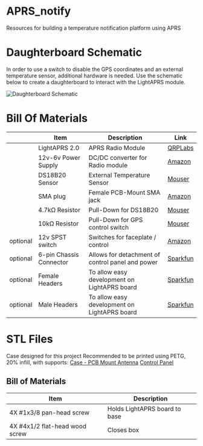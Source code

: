 # APRS_notify
Resources for building a temperature notification platform using APRS


# Daughterboard Schematic
In order to use a switch to disable the GPS coordinates and an external temperature sensor, additional hardware is needed.  Use the schematic below to create a daughterboard to interact with the LightAPRS module.

![Daughterboard Schematic](https://github.com/zzaxusl0a/APRS_notify/assets/1844156/9b12fa11-6dd6-412b-b044-29a1633cca44)

# Bill Of Materials
| | Item | Description | Link |
|---|---|---|---|
||LightAPRS 2.0|APRS Radio Module|[QRPLabs](https://qrp-labs.com/lightaprs2.html)|
||12v-6v Power Supply|DC/DC converter for Radio module|[Amazon](https://www.amazon.com/Step-Down-Waterproof-Miniature-Converter-Supply/dp/B08RXBGH72/)|
||DS18B20 Sensor|External Temperature Sensor|[Mouser](https://mou.sr/428Tlbo)|
||SMA plug|Female PCB-Mount SMA jack|[Amazon](https://www.amazon.com/Superbat-Connectors-Connector-Coaxial-Bulkhead/dp/B09V5811S7)|
||4.7kΩ Resistor|Pull-Down for DS18B20|[Mouser](https://mou.sr/4aC7BNe)|
||10kΩ Resistor|Pull-Down for GPS control switch|[Mouser](https://mou.sr/4cXwR22)|
|optional|12v SPST switch|Switches for faceplate / control|[Amazon](https://www.amazon.com/gp/product/B012IJ35VQ)|
|optional|6-pin Chassis Connector|Allows for detachment of control panel and power|[Sparkfun](https://www.sparkfun.com/products/11475)|
|optional|Female Headers|To allow easy development on LightAPRS board|[Sparkfun](https://www.sparkfun.com/products/11895)|
|optional|Male Headers|To allow easy development on LightAPRS board|[Sparkfun](https://www.sparkfun.com/products/12693)|

# STL Files
Case designed for this project
Recommended to be printed using PETG, 20% infill, with supports: 
[Case - PCB Mount Antenna](https://github.com/zzaxusl0a/APRS_notify/blob/main/STL%20files/APRS%20Case%20-%20PCB%20mount%20antenna%20-%20final%20version.stl)
[Control Panel](https://github.com/zzaxusl0a/APRS_notify/blob/main/STL%20files/APRS%20Control%20Panel%202-up.stl)

## Bill of Materials
| Item | Description |
|---|---|
|4X #1x3/8 pan-head screw|Holds LightAPRS board to base|
|4X #4x1/2 flat-head wood screw |Closes box|
